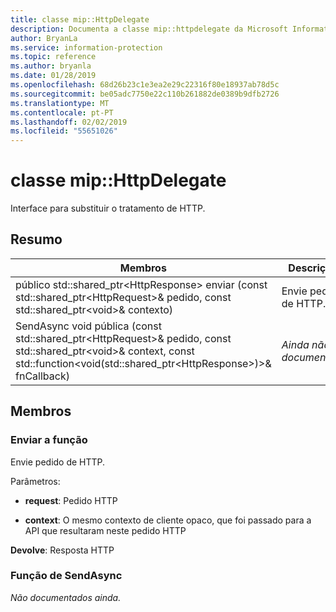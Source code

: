 ```yaml
---
title: classe mip::HttpDelegate
description: Documenta a classe mip::httpdelegate da Microsoft Information Protection (MIP) SDK.
author: BryanLa
ms.service: information-protection
ms.topic: reference
ms.author: bryanla
ms.date: 01/28/2019
ms.openlocfilehash: 68d26b23c1e3ea2e29c22316f80e18937ab78d5c
ms.sourcegitcommit: be05adc7750e22c110b261882de0389b9dfb2726
ms.translationtype: MT
ms.contentlocale: pt-PT
ms.lasthandoff: 02/02/2019
ms.locfileid: "55651026"
---
```

# <a name="class-miphttpdelegate"></a>classe mip::HttpDelegate 
Interface para substituir o tratamento de HTTP.
  
## <a name="summary"></a>Resumo
 Membros                        | Descrições                                
--------------------------------|---------------------------------------------
público std::shared_ptr\<HttpResponse\> enviar (const std::shared_ptr\<HttpRequest\>& pedido, const std::shared_ptr\<void\>& contexto)  |  Envie pedido de HTTP.
SendAsync void pública (const std::shared_ptr\<HttpRequest\>& pedido, const std::shared_ptr\<void\>& context, const std::function\<void(std::shared_ptr\<HttpResponse\>)\>& fnCallback)  | _Ainda não documentado._
  
## <a name="members"></a>Membros
  
### <a name="send-function"></a>Enviar a função
Envie pedido de HTTP.

Parâmetros:  
* **request**: Pedido HTTP 


* **context**: O mesmo contexto de cliente opaco, que foi passado para a API que resultaram neste pedido HTTP



  
**Devolve**: Resposta HTTP
  
### <a name="sendasync-function"></a>Função de SendAsync
_Não documentados ainda._
